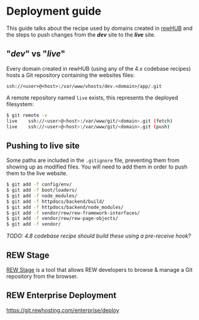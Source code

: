 # Deployment guide
This guide talks about the recipe used by domains created in [rewHUB](http://gce.hub.rewhosting.com/nodes/) and the steps to push changes from the ***dev*** site to the ***live*** site. 

## "***dev***" vs "***live***"
Every domain created in rewHUB (using any of the 4.x codebase recipes) hosts a Git repository containing the websites files:

```
ssh://<user>@<host>:/var/www/vhosts/dev.<domain>/app/.git
```
 
A remote repository named `live` exists, this represents the deployed filesystem:

```bash
$ git remote -v
live    ssh://<user>@<host>:/var/www/git/<domain>.git (fetch)
live    ssh://<user>@<host>:/var/www/git/<domain>.git (push)
```
 
## Pushing to live site

Some paths are included in the `.gitignore` file, preventing them from showing up as modified files.
You will need to add them in order to push them to the live website.

```bash
$ git add -f config/env/
$ git add -f boot/loaders/
$ git add -f node_modules/
$ git add -f httpdocs/backend/build/
$ git add -f httpdocs/backend/node_modules/
$ git add -f vendor/rew/rew-framework-interfaces/
$ git add -f vendor/rew/rew-page-objects/
$ git add -f vendor/
```

*TODO: 4.8 codebase recipe should build these using a pre-receive hook?*

## REW Stage
[REW Stage](https://github.com/Real-Estate-Webmasters/rew-stage) is a tool that allows REW developers to browse & manage a Git repository from the browser.

## REW Enterprise Deployment
https://git.rewhosting.com/enterprise/deploy